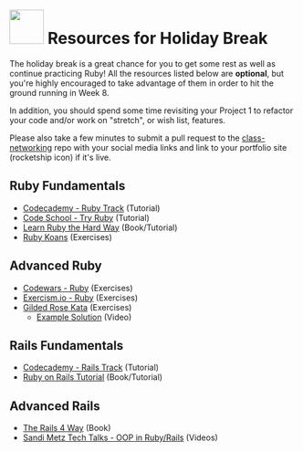 # <img src="https://cloud.githubusercontent.com/assets/7833470/10899314/63829980-8188-11e5-8cdd-4ded5bcb6e36.png" height="60"> Resources for Holiday Break

The holiday break is a great chance for you to get some rest as well as continue practicing Ruby! All the resources listed below are **optional**, but you're highly encouraged to take advantage of them in order to hit the ground running in Week 8.

In addition, you should spend some time revisiting your Project 1 to refactor your code and/or work on "stretch", or wish list, features.

Please also take a few minutes to submit a pull request to the <a href="https://github.com/sf-wdi-24/class-networking" target="_blank">class-networking</a> repo with your social media links and link to your portfolio site (rocketship icon) if it's live.

## Ruby Fundamentals

* <a href="https://www.codecademy.com/learn/ruby" target="_blank">Codecademy - Ruby Track</a> (Tutorial)
* <a href="https://www.codeschool.com/courses/try-ruby" target="_blank">Code School - Try Ruby</a> (Tutorial)
* <a href="http://learnrubythehardway.org/book" target="_blank">Learn Ruby the Hard Way</a> (Book/Tutorial)
* <a href="http://rubykoans.com" target="_blank">Ruby Koans</a> (Exercises)

## Advanced Ruby

* <a href="http://www.codewars.com" target="_blank">Codewars - Ruby</a> (Exercises)
* <a href="http://exercism.io/languages/ruby" target="_blank">Exercism.io - Ruby</a> (Exercises)
* <a href="https://github.com/jimweirich/gilded_rose_kata" target="_blank">Gilded Rose Kata</a> (Exercises)
  * <a href="http://confreaks.tv/videos/railsconf2014-all-the-little-things" target="_blank">Example Solution</a> (Video)

## Rails Fundamentals

* <a href="https://www.codecademy.com/learn/learn-rails" target="_blank">Codecademy - Rails Track</a> (Tutorial)
* <a href="https://www.railstutorial.org/book" target="_blank">Ruby on Rails Tutorial</a> (Book/Tutorial)

## Advanced Rails

* <a href="http://www.allitebooks.com/the-rails-4-way" target="_blank">The Rails 4 Way</a> (Book)
* <a href="http://confreaks.tv/presenters/sandi-metz" target="_blank">Sandi Metz Tech Talks - OOP in Ruby/Rails</a> (Videos)
